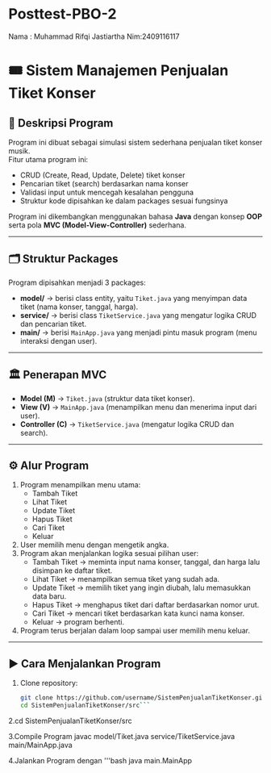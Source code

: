 # Posttest-PBO-2
Nama : Muhammad Rifqi Jastiartha Nim:2409116117
# 🎟️ Sistem Manajemen Penjualan Tiket Konser

## 📌 Deskripsi Program
Program ini dibuat sebagai simulasi sistem sederhana penjualan tiket konser musik.  
Fitur utama program ini:
- CRUD (Create, Read, Update, Delete) tiket konser
- Pencarian tiket (search) berdasarkan nama konser
- Validasi input untuk mencegah kesalahan pengguna
- Struktur kode dipisahkan ke dalam packages sesuai fungsinya

Program ini dikembangkan menggunakan bahasa **Java** dengan konsep **OOP** serta pola **MVC (Model-View-Controller)** sederhana.

---

## 🗂️ Struktur Packages
Program dipisahkan menjadi 3 packages:

- **model/** → berisi class entity, yaitu `Tiket.java` yang menyimpan data tiket (nama konser, tanggal, harga).
- **service/** → berisi class `TiketService.java` yang mengatur logika CRUD dan pencarian tiket.
- **main/** → berisi `MainApp.java` yang menjadi pintu masuk program (menu interaksi dengan user).

---

## 🏛️ Penerapan MVC
- **Model (M)** → `Tiket.java` (struktur data tiket konser).
- **View (V)** → `MainApp.java` (menampilkan menu dan menerima input dari user).
- **Controller (C)** → `TiketService.java` (mengatur logika CRUD dan search).

---

## ⚙️ Alur Program
1. Program menampilkan menu utama:
   - Tambah Tiket
   - Lihat Tiket
   - Update Tiket
   - Hapus Tiket
   - Cari Tiket
   - Keluar
2. User memilih menu dengan mengetik angka.
3. Program akan menjalankan logika sesuai pilihan user:
   - Tambah Tiket → meminta input nama konser, tanggal, dan harga lalu disimpan ke daftar tiket.
   - Lihat Tiket → menampilkan semua tiket yang sudah ada.
   - Update Tiket → memilih tiket yang ingin diubah, lalu memasukkan data baru.
   - Hapus Tiket → menghapus tiket dari daftar berdasarkan nomor urut.
   - Cari Tiket → mencari tiket berdasarkan kata kunci nama konser.
   - Keluar → program berhenti.
4. Program terus berjalan dalam loop sampai user memilih menu keluar.

---

## ▶️ Cara Menjalankan Program
1. Clone repository:
   ```bash
   git clone https://github.com/username/SistemPenjualanTiketKonser.git
   cd SistemPenjualanTiketKonser/src```
   ```

2.cd SistemPenjualanTiketKonser/src

3.Compile Program
javac model/Tiket.java service/TiketService.java main/MainApp.java

4.Jalankan Program dengan
'''bash
java main.MainApp
```

